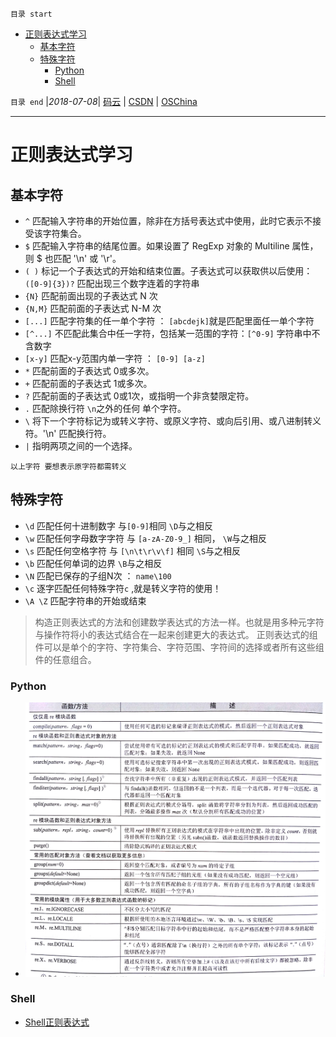 `目录 start`
 
- [正则表达式学习](#正则表达式学习)
    - [基本字符](#基本字符)
    - [特殊字符](#特殊字符)
        - [Python](#python)
        - [Shell](#shell)

`目录 end` |_2018-07-08_| [码云](https://gitee.com/gin9) | [CSDN](http://blog.csdn.net/kcp606) | [OSChina](https://my.oschina.net/kcp1104)
****************************************
# 正则表达式学习

## 基本字符 

- `^`  匹配输入字符串的开始位置，除非在方括号表达式中使用，此时它表示不接受该字符集合。
- `$`  匹配输入字符串的结尾位置。如果设置了 RegExp 对象的 Multiline 属性，则 $ 也匹配 '\n' 或 '\r'。
- `( )`  标记一个子表达式的开始和结束位置。子表达式可以获取供以后使用：`([0-9]{3})?` 匹配出现三个数字连着的字符串
- `{N}`  匹配前面出现的子表达式 N 次
- `{N,M}` 匹配前面的子表达式 N-M 次
- `[...]`  匹配字符集的任一单个字符 ： `[abcdejk]`就是匹配里面任一单个字符 
- `[^...]` 不匹配此集合中任一字符，包括某一范围的字符：`[^0-9]` 字符串中不含数字
- `[x-y]` 匹配x-y范围内单一字符 ： `[0-9] [a-z]`
- `*`  匹配前面的子表达式 0或多次。 
- `+`  匹配前面的子表达式 1或多次。
- `?`  匹配前面的子表达式 0或1次，或指明一个非贪婪限定符。
- `.`  匹配除换行符 `\n`之外的任何 单个字符。
- `\`  将下一个字符标记为或转义字符、或原义字符、或向后引用、或八进制转义符。'\n' 匹配换行符。 
- `|`  指明两项之间的一个选择。

`以上字符 要想表示原字符都需转义`

## 特殊字符
- `\d` 匹配任何十进制数字 与`[0-9]`相同 `\D`与之相反
- `\w` 匹配任何字母数字字符 与 `[a-zA-Z0-9_]` 相同， `\W`与之相反
- `\s` 匹配任何空格字符 与 `[\n\t\r\v\f]` 相同 `\S`与之相反
- `\b` 匹配任何单词的边界  `\B`与之相反
- `\N` 匹配已保存的子组N次 ： `name\100`
- `\c` 逐字匹配任何特殊字符`c` ,就是转义字符的使用！
- `\A \Z` 匹配字符串的开始或结束

> 构造正则表达式的方法和创建数学表达式的方法一样。也就是用多种元字符与操作符将小的表达式结合在一起来创建更大的表达式。
> 正则表达式的组件可以是单个的字符、字符集合、字符范围、字符间的选择或者所有这些组件的任意组合。 


### Python
- ![re.jpg](https://raw.githubusercontent.com/Kuangcp/ImageRepos/masters/Tech/python/re.jpg)

### Shell
- [Shell正则表达式](http://man.linuxde.net/docs/shell_regex.html)